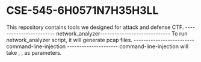 # CSE-545-6H0571N7H35H3LL
This repository contains tools we designed for attack and defense CTF. 
------------------------ network_analyzer-----------------------------
To run network_analyzer script, it will generate pcap files.
------------------------- command-line-injection ---------------------
command-line-injection will take <url>, <port>, <command to inject> as parameters. 
